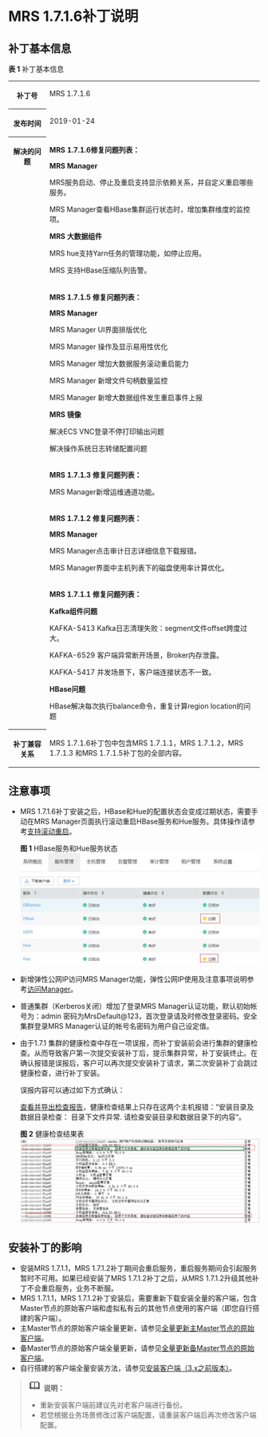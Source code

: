 # MRS 1.7.1.6补丁说明<a name="mrs_01_9012"></a>

## 补丁基本信息<a name="section918210179183"></a>

**表 1**  补丁基本信息

<a name="table884969161914"></a>
<table><tbody><tr id="row1285014971914"><th class="firstcol" valign="top" width="15%" id="mcps1.2.3.1.1"><p id="p132483032011"><a name="p132483032011"></a><a name="p132483032011"></a>补丁号</p>
</th>
<td class="cellrowborder" valign="top" width="85%" headers="mcps1.2.3.1.1 "><p id="p024815013203"><a name="p024815013203"></a><a name="p024815013203"></a>MRS 1.7.1.6</p>
</td>
</tr>
<tr id="row13850119191916"><th class="firstcol" valign="top" width="15%" id="mcps1.2.3.2.1"><p id="p524890182020"><a name="p524890182020"></a><a name="p524890182020"></a>发布时间</p>
</th>
<td class="cellrowborder" valign="top" width="85%" headers="mcps1.2.3.2.1 "><p id="p22491020204"><a name="p22491020204"></a><a name="p22491020204"></a>2019-01-24</p>
</td>
</tr>
<tr id="row15661112573315"><th class="firstcol" rowspan="5" valign="top" width="15%" id="mcps1.2.3.3.1"><p id="p112494082012"><a name="p112494082012"></a><a name="p112494082012"></a>解决的问题</p>
</th>
<td class="cellrowborder" valign="top" width="85%" headers="mcps1.2.3.3.1 "><p id="p1893411016419"><a name="p1893411016419"></a><a name="p1893411016419"></a><strong id="b14441152817392"><a name="b14441152817392"></a><a name="b14441152817392"></a>MRS 1.7.1.6修复问题列表：</strong></p>
<p id="p49342003419"><a name="p49342003419"></a><a name="p49342003419"></a><strong id="b129346019415"><a name="b129346019415"></a><a name="b129346019415"></a>MRS Manager</strong></p>
<p id="p49341201143"><a name="p49341201143"></a><a name="p49341201143"></a>MRS服务启动、停止及重启支持显示依赖关系，并自定义重启哪些服务。</p>
<p id="p6934908418"><a name="p6934908418"></a><a name="p6934908418"></a>MRS Manager查看HBase集群运行状态时，增加集群维度的监控项。</p>
<p id="p1093470748"><a name="p1093470748"></a><a name="p1093470748"></a><strong id="b19157121161811"><a name="b19157121161811"></a><a name="b19157121161811"></a>MRS 大数据组件</strong></p>
<p id="p5934906416"><a name="p5934906416"></a><a name="p5934906416"></a>MRS hue支持Yarn任务的管理功能，如停止应用。</p>
<p id="p15934190749"><a name="p15934190749"></a><a name="p15934190749"></a>MRS 支持HBase压缩队列告警。</p>
</td>
</tr>
<tr id="row1669315403315"><td class="cellrowborder" valign="top" headers="mcps1.2.3.3.1 "><p id="p182541425543"><a name="p182541425543"></a><a name="p182541425543"></a><strong id="b105041224203918"><a name="b105041224203918"></a><a name="b105041224203918"></a>MRS 1.7.1.5 修复问题列表：</strong></p>
<p id="p4254825848"><a name="p4254825848"></a><a name="p4254825848"></a><strong id="b72548257412"><a name="b72548257412"></a><a name="b72548257412"></a>MRS Manager</strong></p>
<p id="p125410251349"><a name="p125410251349"></a><a name="p125410251349"></a>MRS Manager UI界面排版优化</p>
<p id="p72541251047"><a name="p72541251047"></a><a name="p72541251047"></a>MRS Manager 操作及显示易用性优化</p>
<p id="p18254112517415"><a name="p18254112517415"></a><a name="p18254112517415"></a>MRS Manager 增加大数据服务滚动重启能力</p>
<p id="p142544251447"><a name="p142544251447"></a><a name="p142544251447"></a>MRS Manager 新增文件句柄数量监控</p>
<p id="p1625410257416"><a name="p1625410257416"></a><a name="p1625410257416"></a>MRS Manager 新增大数据组件发生重启事件上报</p>
<p id="p1725422513418"><a name="p1725422513418"></a><a name="p1725422513418"></a><strong id="b9254132518415"><a name="b9254132518415"></a><a name="b9254132518415"></a>MRS 镜像</strong></p>
<p id="p925510251247"><a name="p925510251247"></a><a name="p925510251247"></a>解决ECS VNC登录不停打印输出问题</p>
<p id="p1525522511418"><a name="p1525522511418"></a><a name="p1525522511418"></a>解决操作系统日志转储配置问题</p>
</td>
</tr>
<tr id="row871417448378"><td class="cellrowborder" valign="top" headers="mcps1.2.3.3.1 "><p id="p425520251643"><a name="p425520251643"></a><a name="p425520251643"></a><strong id="b10192157182414"><a name="b10192157182414"></a><a name="b10192157182414"></a>MRS 1.7.1.3 修复问题列表：</strong></p>
<p id="p783228153819"><a name="p783228153819"></a><a name="p783228153819"></a>MRS Manager新增运维通道功能。</p>
</td>
</tr>
<tr id="row326134219379"><td class="cellrowborder" valign="top" headers="mcps1.2.3.3.1 "><p id="p162556255413"><a name="p162556255413"></a><a name="p162556255413"></a><strong id="b118616122518"><a name="b118616122518"></a><a name="b118616122518"></a>MRS 1.7.1.2 修复问题列表：</strong></p>
<p id="p1925572514416"><a name="p1925572514416"></a><a name="p1925572514416"></a><strong id="b1325516251840"><a name="b1325516251840"></a><a name="b1325516251840"></a>MRS Manager</strong></p>
<p id="p1925514255415"><a name="p1925514255415"></a><a name="p1925514255415"></a>MRS Manager点击审计日志详细信息下载报错。</p>
<p id="p633681863810"><a name="p633681863810"></a><a name="p633681863810"></a>MRS Manager界面中主机列表下的磁盘使用率计算优化。</p>
</td>
</tr>
<tr id="row19430103563710"><td class="cellrowborder" valign="top" headers="mcps1.2.3.3.1 "><p id="p1925515251943"><a name="p1925515251943"></a><a name="p1925515251943"></a><strong id="b6538134492520"><a name="b6538134492520"></a><a name="b6538134492520"></a>MRS 1.7.1.1 修复问题列表：</strong></p>
<p id="p19255152510419"><a name="p19255152510419"></a><a name="p19255152510419"></a><strong id="b725502513410"><a name="b725502513410"></a><a name="b725502513410"></a>Kafka组件问题</strong></p>
<p id="p325513251341"><a name="p325513251341"></a><a name="p325513251341"></a>KAFKA-5413 Kafka日志清理失败：segment文件offset跨度过大。</p>
<p id="p5255325349"><a name="p5255325349"></a><a name="p5255325349"></a>KAFKA-6529 客户端异常断开场景，Broker内存泄露。</p>
<p id="p2255102513411"><a name="p2255102513411"></a><a name="p2255102513411"></a>KAFKA-5417 并发场景下，客户端连接状态不一致。</p>
<p id="p1225582515415"><a name="p1225582515415"></a><a name="p1225582515415"></a><strong id="b1825517258413"><a name="b1825517258413"></a><a name="b1825517258413"></a>HBase问题</strong></p>
<p id="p2255182516412"><a name="p2255182516412"></a><a name="p2255182516412"></a>HBase解决每次执行balance命令，重复计算region location的问题</p>
</td>
</tr>
<tr id="row17850997197"><th class="firstcol" valign="top" width="15%" id="mcps1.2.3.8.1"><p id="p32491008208"><a name="p32491008208"></a><a name="p32491008208"></a>补丁兼容关系</p>
</th>
<td class="cellrowborder" valign="top" width="85%" headers="mcps1.2.3.8.1 "><p id="p1432955315501"><a name="p1432955315501"></a><a name="p1432955315501"></a>MRS 1.7.1.6补丁包中包含MRS 1.7.1.1，MRS 1.7.1.2，MRS 1.7.1.3 和MRS 1.7.1.5补丁包的全部内容。</p>
</td>
</tr>
</tbody>
</table>

## 注意事项<a name="section1429338144017"></a>

-   MRS 1.7.1.6补丁安装之后，HBase和Hue的配置状态会变成过期状态，需要手动在MRS Manager页面执行滚动重启HBase服务和Hue服务。具体操作请参考[支持滚动重启](支持滚动重启.md)。

    **图 1**  HBase服务和Hue服务状态<a name="fig95753312814"></a>  
    ![](figures/HBase服务和Hue服务状态.jpg "HBase服务和Hue服务状态")

-   新增弹性公网IP访问MRS Manager功能，弹性公网IP使用及注意事项说明参考[访问Manager](访问Manager-2.md)。
-   普通集群（Kerberos关闭）增加了登录MRS Manager认证功能，默认初始帐号为：admin 密码为MrsDefault@123，首次登录请及时修改登录密码。安全集群登录MRS Manager认证的帐号名密码为用户自己设定值。
-   由于1.7.1 集群的健康检查中存在一项误报，而补丁安装前会进行集群的健康检查。从而导致客户第一次提交安装补丁后，提示集群异常，补丁安装终止。在确认报错是误报后，客户可以再次提交安装补丁请求，第二次安装补丁会跳过健康检查，进行补丁安装。

    误报内容可以通过如下方式确认：

    [查看并导出检查报告](查看并导出检查报告.md)，健康检查结果上只存在这两个主机报错：“安装目录及数据目录检查： 目录下文件异常. 请检查安装目录和数据目录下的内容“。

    **图 2**  健康检查结果表<a name="fig033313431914"></a>  
    ![](figures/健康检查结果表.png "健康检查结果表")


## 安装补丁的影响<a name="section14929154819188"></a>

-   安装MRS 1.7.1.1，MRS 1.7.1.2补丁期间会重启服务，重启服务期间会引起服务暂时不可用。如果已经安装了MRS 1.7.1.2补丁之后，从MRS 1.7.1.2升级其他补丁不会重启服务，业务不断服。
-   MRS 1.7.1.1，MRS 1.7.1.2补丁安装后，需要重新下载安装全量的客户端，包含Master节点的原始客户端和虚拟私有云的其他节点使用的客户端（即您自行搭建的客户端）。
-   主Master节点的原始客户端全量更新，请参见[全量更新主Master节点的原始客户端](更新客户端（3-x之前版本）.md#section92959464575)。
-   备Master节点的原始客户端全量更新，请参见[全量更新备Master节点的原始客户端](更新客户端（3-x之前版本）.md#section1129715468573)。
-   自行搭建的客户端全量安装方法，请参见[安装客户端（3.x之前版本）](安装客户端（3-x之前版本）.md)。

>![](public_sys-resources/icon-note.gif) **说明：** 
>-   重新安装客户端前建议先对老客户端进行备份。
>-   若您根据业务场景修改过客户端配置，请重装客户端后再次修改客户端配置。

